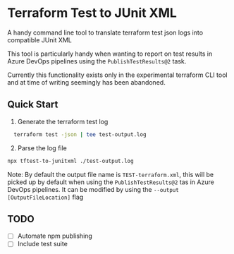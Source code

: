 # Terraform Test to JUnit XML

A handy command line tool to translate terraform test json logs into compatible JUnit XML

This tool is particularly handy when wanting to report on test results in Azure DevOps pipelines using the `PublishTestResults@2` task.

Currently this functionality exists only in the experimental terraform CLI tool and at time of writing seemingly has been abandoned.

## Quick Start

1. Generate the terraform test log

```bash
  terraform test -json | tee test-output.log
```

2. Parse the log file

```bash
npx tftest-to-junitxml ./test-output.log
```

Note: By default the output file name is `TEST-terraform.xml`, this will be picked up by default when using the `PublishTestResults@2` tas in Azure DevOps pipelines. It can be modified by using the `--output [OutputFileLocation]` flag

## TODO
 - [ ] Automate npm publishing
 - [ ] Include test suite
